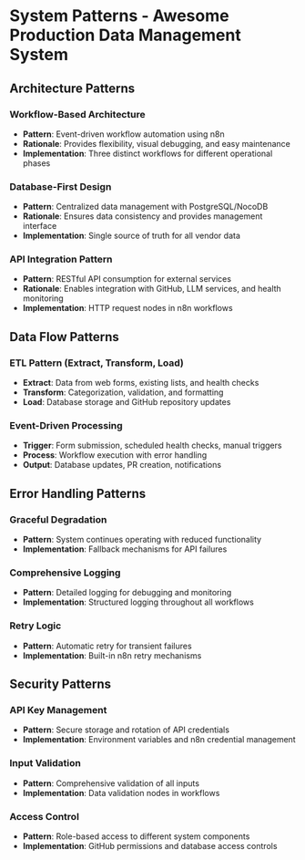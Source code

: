 # System Patterns - Awesome Production Data Management System

## Architecture Patterns

### Workflow-Based Architecture
- **Pattern**: Event-driven workflow automation using n8n
- **Rationale**: Provides flexibility, visual debugging, and easy maintenance
- **Implementation**: Three distinct workflows for different operational phases

### Database-First Design
- **Pattern**: Centralized data management with PostgreSQL/NocoDB
- **Rationale**: Ensures data consistency and provides management interface
- **Implementation**: Single source of truth for all vendor data

### API Integration Pattern
- **Pattern**: RESTful API consumption for external services
- **Rationale**: Enables integration with GitHub, LLM services, and health monitoring
- **Implementation**: HTTP request nodes in n8n workflows

## Data Flow Patterns

### ETL Pattern (Extract, Transform, Load)
- **Extract**: Data from web forms, existing lists, and health checks
- **Transform**: Categorization, validation, and formatting
- **Load**: Database storage and GitHub repository updates

### Event-Driven Processing
- **Trigger**: Form submission, scheduled health checks, manual triggers
- **Process**: Workflow execution with error handling
- **Output**: Database updates, PR creation, notifications

## Error Handling Patterns

### Graceful Degradation
- **Pattern**: System continues operating with reduced functionality
- **Implementation**: Fallback mechanisms for API failures

### Comprehensive Logging
- **Pattern**: Detailed logging for debugging and monitoring
- **Implementation**: Structured logging throughout all workflows

### Retry Logic
- **Pattern**: Automatic retry for transient failures
- **Implementation**: Built-in n8n retry mechanisms

## Security Patterns

### API Key Management
- **Pattern**: Secure storage and rotation of API credentials
- **Implementation**: Environment variables and n8n credential management

### Input Validation
- **Pattern**: Comprehensive validation of all inputs
- **Implementation**: Data validation nodes in workflows

### Access Control
- **Pattern**: Role-based access to different system components
- **Implementation**: GitHub permissions and database access controls
